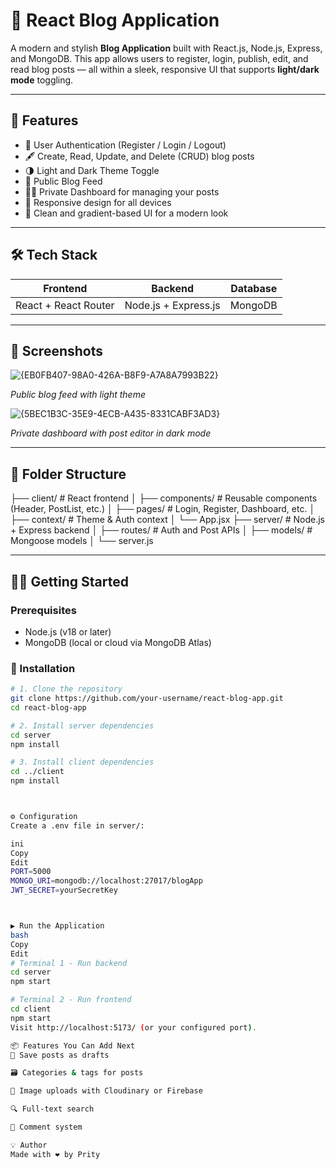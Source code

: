 # 📝 React Blog Application

A modern and stylish **Blog Application** built with React.js, Node.js, Express, and MongoDB. This app allows users to register, login, publish, edit, and read blog posts — all within a sleek, responsive UI that supports **light/dark mode** toggling.

---

## 🚀 Features

- 🔐 User Authentication (Register / Login / Logout)
- 🖋️ Create, Read, Update, and Delete (CRUD) blog posts
- 🌗 Light and Dark Theme Toggle
- 🧾 Public Blog Feed
- 🧑‍💻 Private Dashboard for managing your posts
- 💬 Responsive design for all devices
- 🎨 Clean and gradient-based UI for a modern look

---

## 🛠️ Tech Stack

| Frontend            | Backend             | Database      |
|---------------------|---------------------|---------------|
| React + React Router | Node.js + Express.js | MongoDB       |

---

## 📸 Screenshots

![{EB0FB407-98A0-426A-B8F9-A7A8A7993B22}](https://github.com/user-attachments/assets/eba5c516-40eb-47cb-9895-188a3760732f)

*Public blog feed with light theme*

![{5BEC1B3C-35E9-4ECB-A435-8331CABF3AD3}](https://github.com/user-attachments/assets/1666c097-783f-4ed2-89b7-dc9d240106cc)

*Private dashboard with post editor in dark mode*

---

## 📂 Folder Structure

├── client/ # React frontend
│ ├── components/ # Reusable components (Header, PostList, etc.)
│ ├── pages/ # Login, Register, Dashboard, etc.
│ ├── context/ # Theme & Auth context
│ └── App.jsx
├── server/ # Node.js + Express backend
│ ├── routes/ # Auth and Post APIs
│ ├── models/ # Mongoose models
│ └── server.js





---

## 🧑‍💻 Getting Started

### Prerequisites

- Node.js (v18 or later)
- MongoDB (local or cloud via MongoDB Atlas)

### 🔧 Installation

```bash
# 1. Clone the repository
git clone https://github.com/your-username/react-blog-app.git
cd react-blog-app

# 2. Install server dependencies
cd server
npm install

# 3. Install client dependencies
cd ../client
npm install



⚙️ Configuration
Create a .env file in server/:

ini
Copy
Edit
PORT=5000
MONGO_URI=mongodb://localhost:27017/blogApp
JWT_SECRET=yourSecretKey



▶️ Run the Application
bash
Copy
Edit
# Terminal 1 - Run backend
cd server
npm start

# Terminal 2 - Run frontend
cd client
npm start
Visit http://localhost:5173/ (or your configured port).

📦 Features You Can Add Next
💾 Save posts as drafts

🗃️ Categories & tags for posts

📸 Image uploads with Cloudinary or Firebase

🔍 Full-text search

💬 Comment system

💡 Author
Made with ❤️ by Prity
